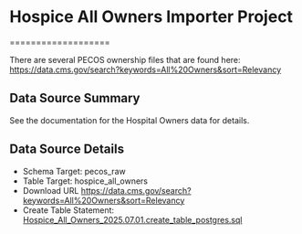 # Hospice All Owners Importer Project
===================

There are several PECOS ownership files that are found here: https://data.cms.gov/search?keywords=All%20Owners&sort=Relevancy

Data Source Summary
---------------------

See the documentation for the Hospital Owners data for details.

Data Source Details
-------------------

* Schema Target: pecos_raw
* Table Target: hospice_all_owners
* Download URL https://data.cms.gov/search?keywords=All%20Owners&sort=Relevancy
* Create Table Statement: [Hospice_All_Owners_2025.07.01.create_table_postgres.sql](./Hospice_All_Owners_2025.07.01.create_table_postgres.sql)
